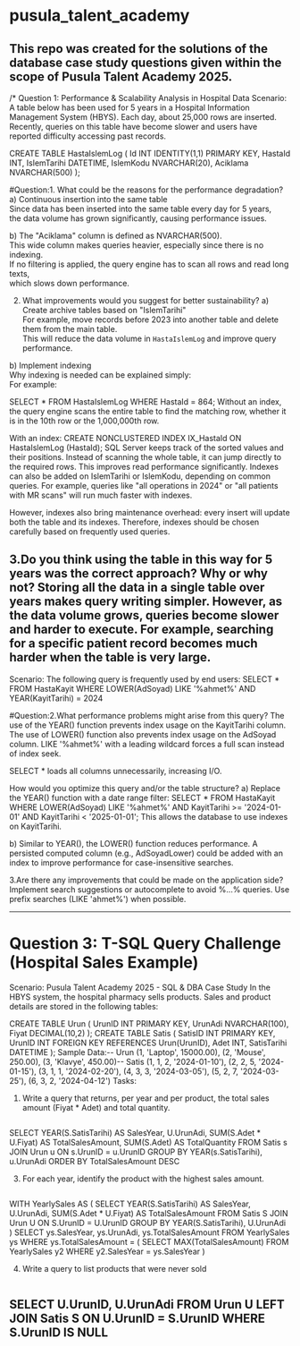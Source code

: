 # pusula_talent_academy
This repo was created for the solutions of the database case study questions given within the scope of Pusula Talent Academy 2025.
--------------------------------------------------------------------------------------------------------------
/* Question 1: Performance & Scalability Analysis in Hospital Data
Scenario:
A table below has been used for 5 years in a Hospital Information Management System (HBYS). Each day, about
25,000 rows are inserted.
Recently, queries on this table have become slower and users have reported difficulty accessing past records.

CREATE TABLE HastaIslemLog (
 Id INT IDENTITY(1,1) PRIMARY KEY,
 HastaId INT,
 IslemTarihi DATETIME,
 IslemKodu NVARCHAR(20),
 Aciklama NVARCHAR(500)
);

#Question:1. What could be the reasons for the performance degradation?
a) Continuous insertion into the same table  
Since data has been inserted into the same table every day for 5 years,  
the data volume has grown significantly, causing performance issues.  

b) The "Aciklama" column is defined as NVARCHAR(500).  
This wide column makes queries heavier, especially since there is no indexing.  
If no filtering is applied, the query engine has to scan all rows and read long texts,  
which slows down performance.

2. What improvements would you suggest for better sustainability?
a) Create archive tables based on "IslemTarihi"  
For example, move records before 2023 into another table and delete them from the main table.  
This will reduce the data volume in `HastaIslemLog` and improve query performance.  

b) Implement indexing  
Why indexing is needed can be explained simply:  
For example:

SELECT * FROM HastaIslemLog WHERE HastaId = 864;
Without an index, the query engine scans the entire table to find the matching row,
whether it is in the 10th row or the 1,000,000th row.

With an index:
CREATE NONCLUSTERED INDEX IX_HastaId ON HastaIslemLog (HastaId);
SQL Server keeps track of the sorted values and their positions.
Instead of scanning the whole table, it can jump directly to the required rows.
This improves read performance significantly.
Indexes can also be added on IslemTarihi or IslemKodu, depending on common queries.
For example, queries like "all operations in 2024" or "all patients with MR scans"
will run much faster with indexes.

However, indexes also bring maintenance overhead:
every insert will update both the table and its indexes.
Therefore, indexes should be chosen carefully based on frequently used queries.

3.Do you think using the table in this way for 5 years was the correct approach? Why or why not?
Storing all the data in a single table over years makes query writing simpler.
However, as the data volume grows, queries become slower and harder to execute.
For example, searching for a specific patient record becomes much harder
when the table is very large.
---------------------------------------------------------------------------------------------------
Scenario:
The following query is frequently used by end users:
SELECT * 
FROM HastaKayit 
WHERE LOWER(AdSoyad) LIKE '%ahmet%' AND YEAR(KayitTarihi) = 2024

#Question:2.What performance problems might arise from this query?
The use of the YEAR() function prevents index usage on the KayitTarihi column.
The use of LOWER() function also prevents index usage on the AdSoyad column.
LIKE '%ahmet%' with a leading wildcard forces a full scan instead of index seek.

SELECT * loads all columns unnecessarily, increasing I/O.

How would you optimize this query and/or the table structure?
a) Replace the YEAR() function with a date range filter:
SELECT * 
FROM HastaKayit
WHERE LOWER(AdSoyad) LIKE '%ahmet%' 
  AND KayitTarihi >= '2024-01-01'
  AND KayitTarihi < '2025-01-01';
This allows the database to use indexes on KayitTarihi.

b) Similar to YEAR(), the LOWER() function reduces performance.
A persisted computed column (e.g., AdSoyadLower) could be added with an index
to improve performance for case-insensitive searches.

3.Are there any improvements that could be made on the application side?
Implement search suggestions or autocomplete to avoid %...% queries.
Use prefix searches (LIKE 'ahmet%') when possible.

--------------------------------------------------------------------------------------------------------

# Question 3: T-SQL Query Challenge (Hospital Sales Example)
 Scenario:
Pusula Talent Academy 2025 - SQL & DBA Case Study
 In the HBYS system, the hospital pharmacy sells products. Sales and product details are stored in the following tables:
 
 CREATE TABLE Urun (
    UrunID INT PRIMARY KEY,
    UrunAdi NVARCHAR(100),
    Fiyat DECIMAL(10,2)
 );
 CREATE TABLE Satis (
    SatisID INT PRIMARY KEY,
    UrunID INT FOREIGN KEY REFERENCES Urun(UrunID),
    Adet INT,
    SatisTarihi DATETIME
 );
 Sample Data:-- Urun
 (1, 'Laptop', 15000.00), (2, 'Mouse', 250.00), (3, 'Klavye', 450.00)-- Satis
 (1, 1, 2, '2024-01-10'), (2, 2, 5, '2024-01-15'), (3, 1, 1, '2024-02-20'),
 (4, 3, 3, '2024-03-05'), (5, 2, 7, '2024-03-25'), (6, 3, 2, '2024-04-12')
 Tasks:
 1. Write a query that returns, per year and per product, the total sales amount (Fiyat * Adet) and total quantity.
    ```sql
SELECT 
    YEAR(S.SatisTarihi) AS SalesYear,
    U.UrunAdi,
    SUM(S.Adet * U.Fiyat) AS TotalSalesAmount,
    SUM(S.Adet) AS TotalQuantity
FROM Satis s
JOIN Urun u ON s.UrunID = u.UrunID
GROUP BY YEAR(s.SatisTarihi), u.UrunAdi
ORDER BY TotalSalesAmount DESC

 3. For each year, identify the product with the highest sales amount.
    ```sql
WITH YearlySales AS (
    SELECT 
        YEAR(S.SatisTarihi) AS SalesYear,
        U.UrunAdi,
        SUM(S.Adet * U.Fiyat) AS TotalSalesAmount
    FROM Satis S
    JOIN Urun U ON S.UrunID = U.UrunID
    GROUP BY YEAR(S.SatisTarihi), U.UrunAdi
)
SELECT ys.SalesYear, ys.UrunAdi, ys.TotalSalesAmount
FROM YearlySales ys
WHERE ys.TotalSalesAmount = (
    SELECT MAX(TotalSalesAmount)
    FROM YearlySales y2
    WHERE y2.SalesYear = ys.SalesYear
)

 4. Write a query to list products that were never sold
    ```sql
  SELECT U.UrunID, U.UrunAdi
FROM Urun U
LEFT JOIN Satis S ON U.UrunID = S.UrunID
WHERE S.UrunID IS NULL
---------------------------------------------------------------------------------------------------
